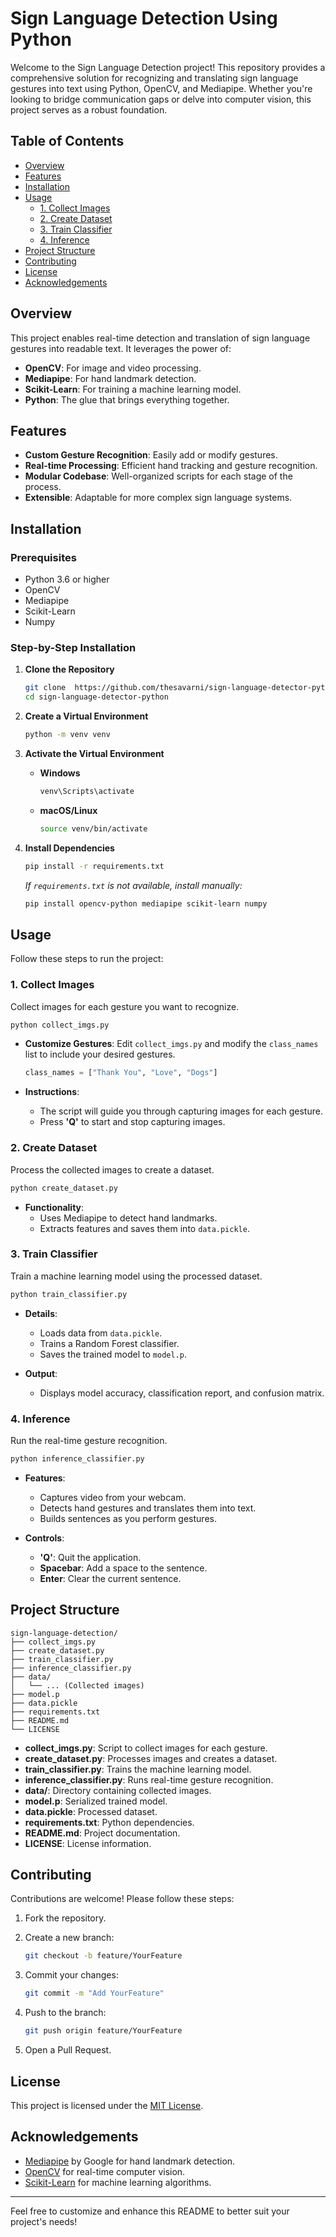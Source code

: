 # Sign Language Detection Using Python

Welcome to the Sign Language Detection project! This repository provides a comprehensive solution for recognizing and translating sign language gestures into text using Python, OpenCV, and Mediapipe. Whether you're looking to bridge communication gaps or delve into computer vision, this project serves as a robust foundation.

## Table of Contents

- [Overview](#overview)
- [Features](#features)
- [Installation](#installation)
- [Usage](#usage)
  - [1. Collect Images](#1-collect-images)
  - [2. Create Dataset](#2-create-dataset)
  - [3. Train Classifier](#3-train-classifier)
  - [4. Inference](#4-inference)
- [Project Structure](#project-structure)
- [Contributing](#contributing)
- [License](#license)
- [Acknowledgements](#acknowledgements)

## Overview

This project enables real-time detection and translation of sign language gestures into readable text. It leverages the power of:

- **OpenCV**: For image and video processing.
- **Mediapipe**: For hand landmark detection.
- **Scikit-Learn**: For training a machine learning model.
- **Python**: The glue that brings everything together.

## Features

- **Custom Gesture Recognition**: Easily add or modify gestures.
- **Real-time Processing**: Efficient hand tracking and gesture recognition.
- **Modular Codebase**: Well-organized scripts for each stage of the process.
- **Extensible**: Adaptable for more complex sign language systems.

## Installation

### Prerequisites

- Python 3.6 or higher
- OpenCV
- Mediapipe
- Scikit-Learn
- Numpy

### Step-by-Step Installation

1. **Clone the Repository**

   ```bash
   git clone  https://github.com/thesavarni/sign-language-detector-python.git 
   cd sign-language-detector-python
   ```

2. **Create a Virtual Environment**

   ```bash
   python -m venv venv
   ```

3. **Activate the Virtual Environment**

   - **Windows**

     ```bash
     venv\Scripts\activate
     ```

   - **macOS/Linux**

     ```bash
     source venv/bin/activate
     ```

4. **Install Dependencies**

   ```bash
   pip install -r requirements.txt
   ```

   *If `requirements.txt` is not available, install manually:*

   ```bash
   pip install opencv-python mediapipe scikit-learn numpy
   ```

## Usage

Follow these steps to run the project:

### 1. Collect Images

Collect images for each gesture you want to recognize.

```bash
python collect_imgs.py
```

- **Customize Gestures**: Edit `collect_imgs.py` and modify the `class_names` list to include your desired gestures.
  
  ```python
  class_names = ["Thank You", "Love", "Dogs"]
  ```
  
- **Instructions**:
  - The script will guide you through capturing images for each gesture.
  - Press **'Q'** to start and stop capturing images.

### 2. Create Dataset

Process the collected images to create a dataset.

```bash
python create_dataset.py
```

- **Functionality**:
  - Uses Mediapipe to detect hand landmarks.
  - Extracts features and saves them into `data.pickle`.

### 3. Train Classifier

Train a machine learning model using the processed dataset.

```bash
python train_classifier.py
```

- **Details**:
  - Loads data from `data.pickle`.
  - Trains a Random Forest classifier.
  - Saves the trained model to `model.p`.

- **Output**:
  - Displays model accuracy, classification report, and confusion matrix.

### 4. Inference

Run the real-time gesture recognition.

```bash
python inference_classifier.py
```

- **Features**:
  - Captures video from your webcam.
  - Detects hand gestures and translates them into text.
  - Builds sentences as you perform gestures.

- **Controls**:
  - **'Q'**: Quit the application.
  - **Spacebar**: Add a space to the sentence.
  - **Enter**: Clear the current sentence.

## Project Structure

```
sign-language-detection/
├── collect_imgs.py
├── create_dataset.py
├── train_classifier.py
├── inference_classifier.py
├── data/
│   └── ... (Collected images)
├── model.p
├── data.pickle
├── requirements.txt
├── README.md
└── LICENSE
```

- **collect_imgs.py**: Script to collect images for each gesture.
- **create_dataset.py**: Processes images and creates a dataset.
- **train_classifier.py**: Trains the machine learning model.
- **inference_classifier.py**: Runs real-time gesture recognition.
- **data/**: Directory containing collected images.
- **model.p**: Serialized trained model.
- **data.pickle**: Processed dataset.
- **requirements.txt**: Python dependencies.
- **README.md**: Project documentation.
- **LICENSE**: License information.

## Contributing

Contributions are welcome! Please follow these steps:

1. Fork the repository.
2. Create a new branch:

   ```bash
   git checkout -b feature/YourFeature
   ```

3. Commit your changes:

   ```bash
   git commit -m "Add YourFeature"
   ```

4. Push to the branch:

   ```bash
   git push origin feature/YourFeature
   ```

5. Open a Pull Request.

## License

This project is licensed under the [MIT License](LICENSE).

## Acknowledgements

- [Mediapipe](https://github.com/google/mediapipe) by Google for hand landmark detection.
- [OpenCV](https://opencv.org/) for real-time computer vision.
- [Scikit-Learn](https://scikit-learn.org/) for machine learning algorithms.

---

Feel free to customize and enhance this README to better suit your project's needs!